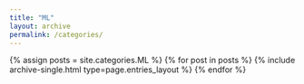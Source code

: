 ```yaml
---
title: "ML"
layout: archive
permalink: /categories/
---
```


{% assign posts = site.categories.ML %}
{% for post in posts %} {% include archive-single.html type=page.entries_layout %} {% endfor %}